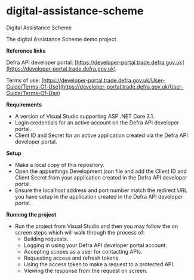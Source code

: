 # digital-assistance-scheme
Digital Assistance Scheme

The digital Assistance Scheme demo project

**Reference links**

Defra API developer portal: [https://developer-portal.trade.defra.gov.uk](https://developer-portal.trade.defra.gov.uk)

Terms of use: [https://developer-portal.trade.defra.gov.uk/User-Guide/Terms-Of-Use](https://developer-portal.trade.defra.gov.uk/User-Guide/Terms-Of-Use)

**Requirements**

- A version of Visual Studio supporting ASP .NET Core 3.1.
- Login credentials for an active account on the Defra API developer portal.
- Client ID and Secret for an active application created via the Defra API developer portal.

**Setup**

- Make a local copy of this repository.
- Open the appsettings.Development.json file and add the Client ID and Client Secret from your application created in the Defra API developer portal.
- Ensure the localhost address and port number match the redirect URL you have setup in the application created in the Defra API developer portal.

**Running the project**

- Run the project from Visual Studio and then you may follow the on screen steps which will walk through the process of:
  - Building requests. 
  - Logging in using your Defra API developer portal account. 
  - Accepting scopes as a user for contacting APIs.
  - Requesting access and refresh tokens.
  - Using the access token to make a request to a protected API.
  - Viewing the response from the request on screen.